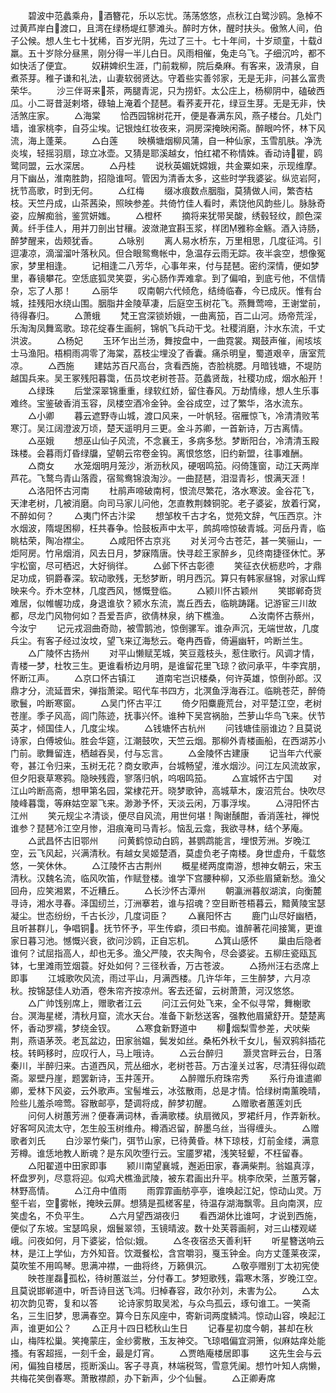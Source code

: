 <!-- { "loadSidebar": true } -->
　　碧波中范蠡乘舟，酒簪花，乐以忘忧。荡荡悠悠，点秋江白鹭沙鸥。急棹不过黄芦岸白渡口，且湾在绿杨堤红蓼滩头。醉时方休，醒时扶头。傲煞人间，伯子公候。想人生七十犹稀，百岁光阴，先过了三十。七十年间，十岁顽童，十载羸。五十岁除分昼黑，刚分得一半儿白日。风雨相催，兔走乌飞。子细沉吟，都不如快活了便宜。
　　奴耕婢织生涯，门前栽柳，院后桑麻。有客来，汲清泉，自煮茶芽。稚子谦和礼法，山妻软弱贤达。守着些实善邻家，无是无非，问甚么富贵荣华。
　　沙三伴哥来茶，两腿青泥，只为捞虾。太公庄上，杨柳阴中，磕破西瓜。小二哥昔涎剌塔，碌轴上淹着个琵琶。看荞麦开花，绿豆生芽。无是无非，快活煞庄家。
　　△海棠
　　恰西园锦树花开，便是春满东风，燕子楼台。几处门墙，谁家桃李，自芬尘埃。记银烛红妆夜来，洞房深掩映闲斋。醉眼吟怀，林下风流，海上蓬莱。
　　△白莲
　　映横塘烟柳风蒲，自一种仙家，玉雪肌肤。净洗炎埃，轻摇羽扇，琼立冰壶。又猜是耶溪越女，怕红裙不称情姝。香动诗瞿，鸥鹭同盟，云水深居。
　　△丹桂
　　说秋英媚妩嫦娥，共金粟如来，示现维摩。月下幽丛，淮南胜韵，招隐谁呵。管因为清香太多，这些时学我婆娑。纵览岩阿，抚节高歌，时到无何。
　　△红梅
　　缀冰痕数点胭脂，莫猜做人间，繁杏枯枝。天竺丹成，山茶茜染，照映参差。共倚竹佳人看时，素饶他风韵些儿。脉脉奇姿，应解痴翁，鉴赏妍媸。
　　△橙杯
　　摘将来犹带吴酸，绣毂轻纹，颜色深黄。纤手佳人，用并刀剖出甘穰。波潋滟宜斟玉浆，样团雅称金觞。酒入诗肠，醉梦醒来，齿颊犹香。
　　△咏别
　　离人易水桥东，万里相思，几度征鸿。引逗凄凉，滴溜溜叶落秋风。但合眼鸳鸯帐中，急温存云雨无踪。夜半衾空，想像冤家，梦里相逢。
　　记相逢二八芳华，心事年来，付与琵琶。密约深情，便如梦里，春镜攀花。空恁底狐灵笑耍，劣心肠作弄难拿。到了偏咱，到底亏他，不信情杂，忘了人那！
　　△丽华
　　叹南朝六代倾危，结绮临春，今已成灰。惟有台城，挂残阳水绕山围。胭脂井金陵草凄，后庭空玉树花飞。燕舞莺啼，王谢堂前，待得春归。
　　△萧蛾
　　梵王宫深锁娇娥，一曲离笳，百二山河。炀帝荒淫，乐淘淘凤舞鸾歌。琼花绽春生画舸，锦帆飞兵动干戈。社稷消磨，汴水东流，千丈洪波。
　　△杨妃
　　玉环乍出兰汤，舞按盘中，一曲霓裳。羯鼓声催，闹垓垓士马渔阳。梧桐雨凋零了海棠，荔枝尘埋没了香囊。痛杀明皇，蜀道艰辛，唐室荒凉。
　　△西施
　　建姑苏百尺高台，贪看西施，杏脸桃腮。月暗钱塘，不堤防越国兵来。吴王冢残阳暮霭，伍员坟老树苍苔。范蠡贤哉，社稷功成，烟水船开！
　　△绿珠
　　后堂深翠锦重重，绿软红娇，留住春风。万劫情缘，想人生乐事难终。宝鉴破香消玉容，凤楼空酒冷金钟。金谷成空，过了繁华，洛水流东。
　　△小卿
　　暮云遮野寺山城，渡口风来，一叶帆轻。宿雁惊飞，冷清清败苇寒汀。吴江阔澄波万顷，楚天遥明月三更。金斗苏卿，一首新诗，万古离情。
　　△巫娥
　　想巫山仙子风流，不念襄王，多病多愁。梦断阳台，冷清清玉殿珠楼。会暮雨灯昏绿牖，望朝云帘卷金钩。离恨悠悠，旧约新盟，往事难酬。
　　△商女
　　水笼烟明月笼沙，淅沥秋风，硬咽鸣笳。闷倚篷窗，动江天两岸芦花。飞鹜鸟青山落霞，宿鸳鸯锦浪淘沙。一曲琵琶，泪湿青衫，恨满天涯！
　　△洛阳怀古河南
　　杜鹃声啼破南柯，恨流尽繁花，洛水寒波。金谷花飞，天津老树，几被消磨。向司马家儿问他，怎直教荆棘铜驼。老子婆娑，放着行窝，不醉如何？
　　△夷门怀古汴梁
　　想邹枚千古才名，觉苑文辞，气压西京。汴水烟波，隋堤困柳，枉共春争。恰鼓板声中太平，鹧鸪啼惊破青城。河岳丹青，临眺枯荣，陶冶襟尘。
　　△咸阳怀古京兆
　　对关河今古苍茫，甚一笑骊山，一炬阿房。竹帛烟消，风去日月，梦寐隋唐。快寻趁王家醉乡，见终南捷径休忙。茅宇松窗，尽可栖迟，大好徜徉。
　　△邺下怀古彰德
　　笑征衣伏枥悲吟，才鼎足功成，铜爵春深。软动歌残，无愁梦断，明月西沉。算只有韩家昼锦，对家山辉映来今。乔木空林，几度西风，憾慨登临。
　　△颍川怀古颖州
　　笑邯郸奇货难居，似帷幄功成，身退谁欤？颍水东流，嵩丘西去，临眺踌躇。记游宦三川故都，尽龙门风物何如？吾爱吾庐，欲倩林泉，纳下樵渔。
　　△汝南怀古蔡州，今汝宁
　　记元戎洄曲奇勋，被雪鹅池，惊倒骡军。谁杂声沉，无端世故，几度兵尘。有客子经过汝坟，望飞来辽海愁云。奄冉西昏，倚遍幽轩，吟断兰生。
　　△广陵怀古扬州
　　对平山懒赋芜城，笑豆蔻枝头，惹住歌行。风调才情，青楼一梦，杜牧三生。更谁看桥边月明，是谁留花里飞琼？欲问承平，牛李宾朋，怀断江声。
　　△京口怀古镇江
　　道南宅岂识楼桑，何许英雄，惊倒孙郎。汉鼎才分，流延晋宋，弹指萧梁。昭代车书四方，北溟鱼浮海吞江。临眺苍茫，醉倚歌鬟，吟断寒窗。
　　△吴门怀古平江
　　倚夕阳麋鹿荒台，对平楚江空，老树苍崖。季子风高，闾门陈迹，抚事兴怀。谁种下吴宫祸胎，苎萝山华鸟飞来。伏节英才，倾国佳人，几度尘埃。
　　△钱塘怀古杭州
　　问钱塘佳丽谁边？且莫说诗家，白傅坡仙。胜会华筵，江潮鼓吹，天竺云烟。那柳外青楼画船，在西湖苏小门前。歌舞留连，栖越吞吴，付与忘言。
　　△金陵怀古建康
　　记当年六代豪夸，甚江令归来，玉树无花？商女歌声，台城畅望，淮水烟沙。问江左风流故家，但夕阳衰草寒鸦。隐映残霞，寥落归帆，呜咽鸣笳。
　　△宣城怀古宁国
　　对江山吟断高斋，想甲第名园，棠棣花开。晓梦歌钟，高城草木，废沼荒台。快吹尽陵峰暮霭，等麻姑空翠飞来。渺渺予怀，天淡云闲，万事浮埃。
　　△浔阳怀古江州
　　笑元规尘ネ清谈，便尽自风流，用世何堪！陶谢醺酣，香消莲社，禅悦谁参？琵琶冷江空月惨，泪痕淹司马青衫。恼乱云龛，我欲寻林，结个茅庵。
　　△武昌怀古旧鄂州
　　问黄鹤惊动白鸥，甚鹦鹉能言，埋恨芳洲。岁晚江空，云飞风起，兴满清秋。有越女吴姬楚酒，莫虚负老子南楼。身世虚舟，千载悠悠，一笑休休。
　　△江陵怀古古荆州
　　概星槎两度南游，想神女朝云，宋玉清秋。汉魏名流，临风吹笛，作赋登楼。谁学下宫腰种柳，又添些眉黛新愁。渔父回舟，应笑湘累，不近糟丘。
　　△长沙怀古潭州
　　朝瀛洲暮舣湖滨，向衡麓寻诗，湘水寻春。泽国纫兰，汀洲搴若，谁与招魂？空目断苍梧暮云，黯黄陵宝瑟凝尘。世态纷纷，千古长沙，几度词臣？
　　△襄阳怀古
　　鹿门山尽好幽栖，且听甚群儿，争唱铜。抚节怀予，平生传癖，须曰书痴。谁醉著花间接篱，更谁家日暮习池。憾慨兴衰，欲问沙鸥，正自忘机。
　　△箕山感怀
　　巢由后隐者谁何？试屈指高人，却也无多。渔父严陵，农夫陶令，尽会婆娑。五柳庄瓷瓯瓦钵，七里滩雨笠烟蓑。好处如何？三径秋香，万古苍波。
　　△扬州汪右丞席上即事
　　江城歌吹风流，雨过平山，月满西楼。几许华年，三生醉梦，六月凉秋。按锦瑟佳人劝酒，卷朱帘齐按凉州。客去还留，云树萧萧，河汉悠悠。
　　△广帅饯别席上，赠歌者江云
　　问江云何处飞来，全不似寻常，舞榭歌台。溟海星槎，清秋月窟，流水天台。准备下新愁送客，强教他眉黛舒开。楚楚离怀，香动罗襦，梦绕金钗。
　　△寒食新野道中
　　柳烟梨雪参差，犬吠柴荆，燕语茅茨。老瓦盆边，田家翁媪，鬓发如丝。桑柘外秋千女儿，髻双鸦斜插花枝。转眄移时，应叹行人，马上哦诗。
　　△云台醉归
　　灏灵宫畔云台，日落秦川，半醉归来。古道西风，荒丛细水，老树苍苔。万古潼关过客，尽清狂得似疏斋。翠壁丹崖，题罢新诗，玉井莲开。
　　△醉赠乐府珠帘秀
　　系行舟谁遣卿卿，爱林下风姿，云外歌声。宝髻堆云，冰弦散雨，总是才情。恰绿树南薰晚晴，险些儿羞杀啼莺。容散邮亭，楚调将成，醉梦初醒。
　　△赠歌者蕙莲刘氏
　　问何人树蕙芳洲？便春满词林，香满歌楼。纨扇微风，罗裙纤月，作弄新秋。好客呵风流太守，怎生般玉树维舟。樽酒迟留，醉墨乌丝，当得缠头。
　　△赠歌者刘氏
　　白沙翠竹柴门，弭节山家，已待黄昏。林下琼枝，灯前金缕，满意芳樽。谁恁地教人断魂？是东风吹堕行云。宝靥罗裙，浅笑轻颦，不枉留春。
　　△阳翟道中田家即事
　　颍川南望襄城，邂逅田家，春满柴荆。翁媪真淳，杯盘罗列，尽意将迎。似鸡犬樵渔武陵，被东君画出升平。桃李欣荣，兰蕙芳馨，林野高情。
　　△江舟中值雨
　　雨霏霏画舫亭亭，谁唤起江妃，惊动山灵。万壑千岩，空雾帐，掩映云屏。想猜是孤槎客星，待温存湖海飘零。且向南溟，应笑虚名，不负平生。
　　△六月望西湖夜归
　　看西湖休比谁呵，才说到西施，便似了东坡。宝瑟鸣泉，烟鬟翠领，玉镜晴波。数十处芙蓉画舸，对三山楼观嵯峨。问夜如何，月下婆娑，恰似娥。
　　△冬夜宿丞天善利轩
　　听星簪送响云林，是江上学仙，方外知音。饮溉餐松，含宫嚼羽，戛玉钟金。向方丈蓬莱夜深，莫吹笙不用鸣琴。思满冲襟，一曲将终，万籁俱沉。
　　△敬亭赠别丁太初宪使
　　映苍崖磊孤松，待树蕙滋兰，分付春工。梦短歌残，霜寒木落，岁晚江空。且莫说邯郸道中，听吾诗目送飞鸿。归棹春容，政尔孙刘，未害为公。
　　△太初次韵见寄，复和以答
　　论诗家剪取吴淞，与众鸟孤云，琢句谁工。一笑斋名，三生旧梦，思满春空。算今日东风座中，寄新词两度鳞鸿。惊动山容，唤起江声，谁更如公？
　　△正月十四日嵇秋山生日
　　记春星初度今朝，甚却在秋山，梅阵松巢。笑掩蒙庄，金纱雾散，玉友神交。飞琼唱偏宜洞箫，似麻姑痒处能搔。有客超摇，一刻千金，最是灯宵。
　　△贾皓庵楼居即事
　　这先生会与云闲，偏独自楼居，揽断溪山。客子寻真，林端税驾，雪意凭阑。想竹叶知人病懒，共梅花笑倒春寒。萧散襟颜，办下新声，少个仙鬟。
　　△正卿寿席
